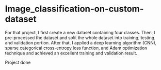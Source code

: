 # Image_classification-on-custom-dataset
For that project, I first create a new dataset containing four classes. Then, I pre-processed the dataset and split the whole dataset into training, testing, and validation portion. After that, I applied a deep learning algorithm (CNN), sparse categorical cross-entropy loss function, and Adam optimization technique and achieved an excellent training and validation result.

Project done
